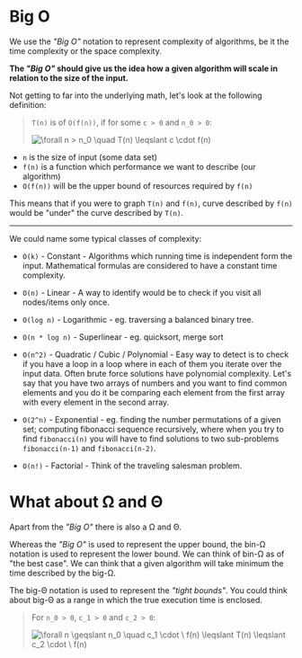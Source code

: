 # Big O

We use the _"Big O"_ notation to represent complexity of algorithms, be it the time complexity or
the space complexity.

**The _"Big O"_ should give us the idea how a given algorithm will scale in relation to the size of
the input.**

Not getting to far into the underlying math, let's look at the following definition:

> `T(n)` is of `O(f(n))`, if for some `c > 0` and `n_0 > 0`:
>
> ![\forall n > n_0 \quad T(n) \leqslant c \cdot f(n)](<https://render.githubusercontent.com/render/math?math=%5Cforall%20n%20%3E%20n_0%20%5Cquad%20T(n)%20%5Cleqslant%20c%20%5Ccdot%20f(n)>)

- `n` is the size of input (some data set)
- `f(n)` is a function which performance we want to describe (our algorithm)
- `O(f(n))` will be the upper bound of resources required by `f(n)`

This means that if you were to graph `T(n)` and `f(n)`, curve described by `f(n)` would be "under"
the curve described by `T(n)`.

---

We could name some typical classes of complexity:

- `O(k)` - Constant - Algorithms which running time is independent form the input. Mathematical
  formulas are considered to have a constant time complexity.

- `O(n)` - Linear - A way to identify would be to check if you visit all nodes/items only once.

- `O(log n)` - Logarithmic - eg. traversing a balanced binary tree.

- `O(n * log n)` - Superlinear - eg. quicksort, merge sort

- `O(n^2)` - Quadratic / Cubic / Polynomial - Easy way to detect is to check if you have a loop in a
  loop where in each of them you iterate over the input data. Often brute force solutions have
  polynomial complexity. Let's say that you have two arrays of numbers and you want to find common
  elements and you do it be comparing each element from the first array with every element in the
  second array.

- `O(2^n)` - Exponential - eg. finding the number permutations of a given set; computing fibonacci
  sequence recursively, where when you try to find `fibonacci(n)` you will have to find solutions to
  two sub-problems `fibonacci(n-1)` and `fibonacci(n-2)`.

- `O(n!)` - Factorial - Think of the traveling salesman problem.

# What about Ω and Θ

Apart from the _"Big O"_ there is also a Ω and Θ.

Whereas the _"Big O"_ is used to represent the upper bound, the bin-Ω notation is used to represent
the lower bound. We can think of bin-Ω as of "the best case". We can think that a given algorithm
will take minimum the time described by the big-Ω.

The big-Θ notation is used to represent the _"tight bounds"_. You could think about big-Θ as a range
in which the true execution time is enclosed.

> For `n_0 > 0`, `c_1 > 0` and `c_2 > 0`:
>
> ![\forall n \geqslant n_0 \quad c_1 \cdot \ f(n) \leqslant T(n) \leqslant c_2 \cdot \ f(n)](<https://render.githubusercontent.com/render/math?math=%5Cforall%20n%20%5Cgeqslant%20n_0%20%5Cquad%20c_1%20%5Ccdot%20%5C%20f(n)%20%5Cleqslant%20T(n)%20%5Cleqslant%20c_2%20%5Ccdot%20%5C%20f(n)>)
